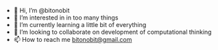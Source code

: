 - 👋 Hi, I’m @bitonobit
- 👀 I’m interested in in too many things
- 🌱 I’m currently learning a little bit of everything
- 💞️ I’m looking to collaborate on development of computational thinking
- 📫 How to reach me bitonobit@gmail.com

<!---
bitonobit/bitonobit is a ✨ special ✨ repository because its `README.md` (this file) appears on your GitHub profile.
You can click the Preview link to take a look at your changes.
--->
